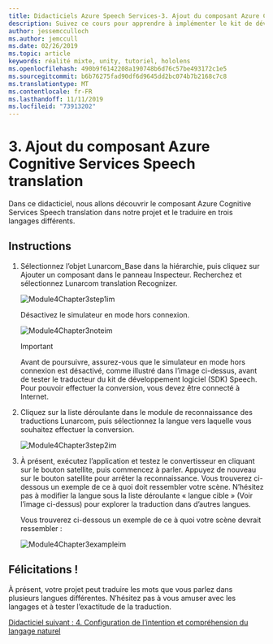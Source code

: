 ```yaml
---
title: Didacticiels Azure Speech Services-3. Ajout du composant Azure Cognitive Services Speech translation
description: Suivez ce cours pour apprendre à implémenter le kit de développement logiciel (SDK) Azure Speech dans une application de réalité mixte.
author: jessemcculloch
ms.author: jemccull
ms.date: 02/26/2019
ms.topic: article
keywords: réalité mixte, unity, tutoriel, hololens
ms.openlocfilehash: 490b9f6142208a190748b6d76c57be493172c1e5
ms.sourcegitcommit: b6b76275fad90df6d9645dd2bc074b7b2168c7c8
ms.translationtype: MT
ms.contentlocale: fr-FR
ms.lasthandoff: 11/11/2019
ms.locfileid: "73913202"
---
```

# <a name="3-adding-the-azure-cognitive-services-speech-translation-component"></a>3. Ajout du composant Azure Cognitive Services Speech translation

Dans ce didacticiel, nous allons découvrir le composant Azure Cognitive Services Speech translation dans notre projet et le traduire en trois langages différents.

## <a name="instructions"></a>Instructions

1. Sélectionnez l’objet Lunarcom_Base dans la hiérarchie, puis cliquez sur Ajouter un composant dans le panneau Inspecteur. Recherchez et sélectionnez Lunarcom translation Recognizer.

    ![Module4Chapter3step1im](images/module4chapter3step1im.PNG)

    Désactivez le simulateur en mode hors connexion.

    ![Module4Chapter3noteim](images/module4chapter3noteim.PNG)

    >[!IMPORTANT]
    >Avant de poursuivre, assurez-vous que le simulateur en mode hors connexion est désactivé, comme illustré dans l’image ci-dessus, avant de tester le traducteur du kit de développement logiciel (SDK) Speech. Pour pouvoir effectuer la conversion, vous devez être connecté à Internet.

2. Cliquez sur la liste déroulante dans le module de reconnaissance des traductions Lunarcom, puis sélectionnez la langue vers laquelle vous souhaitez effectuer la conversion.

    ![Module4Chapter3step2im](images/module4chapter3step2im.PNG)

3. À présent, exécutez l’application et testez le convertisseur en cliquant sur le bouton satellite, puis commencez à parler. Appuyez de nouveau sur le bouton satellite pour arrêter la reconnaissance. Vous trouverez ci-dessous un exemple de ce à quoi doit ressembler votre scène. N’hésitez pas à modifier la langue sous la liste déroulante « langue cible » (Voir l’image ci-dessus) pour explorer la traduction dans d’autres langues.

    Vous trouverez ci-dessous un exemple de ce à quoi votre scène devrait ressembler :

    ![Module4Chapter3exampleim](images/module4chapter3exampleim.PNG)

## <a name="congratulations"></a>Félicitations !

À présent, votre projet peut traduire les mots que vous parlez dans plusieurs langues différentes. N’hésitez pas à vous amuser avec les langages et à tester l’exactitude de la traduction.

[Didacticiel suivant : 4. Configuration de l’intention et compréhension du langage naturel](mrlearning-speechSDK-ch4.md)
